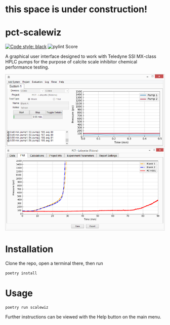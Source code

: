 # this space is under construction!

# pct-scalewiz

[![Code style: black](https://img.shields.io/badge/code%20style-black-000000.svg)](https://github.com/psf/black)
![pylint Score](https://mperlet.github.io/pybadge/badges/9.91.svg)

A graphical user interface designed to work with Teledyne SSI MX-class HPLC pumps for the purpose of calcite scale inhibitor chemical performance testing.

![main menu](img/main_menu(details).PNG)
![evaluation window](img/evaluation(plot).PNG)


# Installation
Clone the repo, open a terminal there, then run
```
poetry install
```

# Usage
```
poetry run scalewiz
```
Further instructions can be viewed with the Help button on the main menu.

